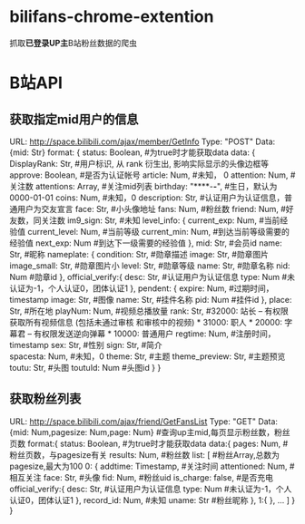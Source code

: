 # bilifans-chrome-extention
抓取<b style="">已登录UP主</b>B站粉丝数据的爬虫
# B站API
## 获取指定mid用户的信息

URL: http://space.bilibili.com/ajax/member/GetInfo
Type: "POST"
Data: {mid: Str}
format: {
	status: Boolean,                             #为true时才能获取data
	data: {
		DisplayRank: Str,                          #用户标识, 从 rank 衍生出, 影响实际显示的头像边框等
		approve: Boolean,                          #是否为认证帐号
		article: Num,                              #未知，  0
		attention: Num,                            #关注数
		attentions: Array,                         #关注mid列表
		birthday: "****-**-**",                    #生日，默认为0000-01-01
		coins: Num,                                #未知，0
		description: Str,                          #认证用户为认证信息，普通用户为交友宣言
		face: Str,                                 #小头像地址
		fans: Num,                                 #粉丝数
		friend: Num,                               #好友数，同关注数
		im9_sign: Str,                             #未知
		level_info: {
			current_exp: Num,                        #当前经验值
			current_level: Num,                      #当前等级
			current_min: Num,                        #到达当前等级需要的经验值
			next_exp: Num                            #到达下一级需要的经验值
			},
		mid: Str,                                  #会员id
		name: Str,                                 #昵称
		nameplate: {
			condition: Str,                          #勋章描述
			image: Str,                              #勋章图片
			image_small: Str,                        #勋章图片小
			level: Str,                              #勋章等级
			name: Str,                               #勋章名称
			nid: Num                                 #勋章id
			},
		official_verify:{
			desc: Str,                               #认证用户为认证信息
			type: Num                                #未认证为-1，个人认证0，团体认证1
			},
		pendent: {
			expire: Num,                             #过期时间，timestamp
			image: Str,                              #图像
			name: Str,                               #挂件名称
			pid: Num                                 #挂件id
			},
		place: Str,                                #所在地
		playNum: Num,                              #视频总播放量
		rank: Str,                                 #32000: 站长 – 有权限获取所有视频信息 (包括未通过审核
                                                               和审核中的视频) * 
                                                               31000: 职人 
                                                               * 20000: 字幕君 – 有权限发送逆向弹幕 
                                                               * 10000: 普通用户
		regtime: Num,                              #注册时间，timestamp
		sex: Str,                                        #性别
		sign: Str,                                       #简介   
		spacesta: Num,                             #未知，0
		theme: Str,                                #主题
		theme_preview: Str,                        #主题预览
		toutu: Str,                                #头图
		toutuId: Num                               #头图id
	}
}

## 获取粉丝列表
URL: http://space.bilibili.com/ajax/friend/GetFansList
Type: "GET"
Data: {mid: Num,pagesize: Num,page: Num}           #查询up主mid,每页显示粉丝数，粉丝页数
format:{
	status: Boolean,                                 #为true时才能获取data
	data:{
		pages: Num,                                    #粉丝页数，与pagesize有关
		results: Num,                                  #粉丝数
		list: [                                        #粉丝Array,总数为pagesize,最大为100
			0: {
				addtime: Timestamp,      							     #关注时间
				attentioned: Num,        									 #相互关注
				face: Str,               									 #头像
				fid: Num,                									 #粉丝uid
				is_charge: false,        									 #是否充电
				official_verify:{
					desc: Str,       												 #认证用户为认证信息
					type: Num        												 #未认证为-1，个人认证0，团体认证1
				},
				record_id: Num,         									 #未知
				uname: Str               									 #粉丝昵称
			},
			1:{
			},
			…
		]
	}
}